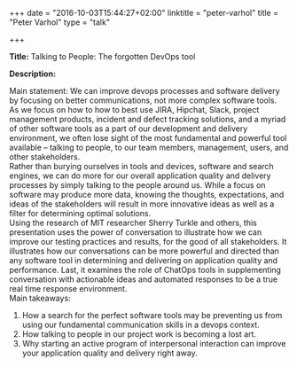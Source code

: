+++
date = "2016-10-03T15:44:27+02:00"
linktitle = "peter-varhol"
title = "Peter Varhol"
type = "talk"

+++

<div class="span-15  ">
  <div class="span-15  last ">
  <p><strong>Title:</strong>
Talking to People: The forgotten DevOps tool
</p>

<p><strong>Description:</strong></p>

<p>
Main statement:  We can improve devops processes and software delivery by focusing on better communications, not more complex software tools.
<br> 
As we focus on how to how to best use JIRA, Hipchat, Slack, project management products, incident and defect tracking solutions, and a myriad of other software tools as a part of our development and delivery environment, we often lose sight of the most fundamental and powerful tool available – talking to people, to our team members, management, users, and other stakeholders.
<br>   
Rather than burying ourselves in tools and devices, software and search engines, we can do more for our overall application quality and delivery processes by simply talking to the people around us.  While a focus on software may produce more data, knowing the thoughts, expectations, and ideas of the stakeholders will result in more innovative ideas as well as a filter for determining optimal solutions.
<br>        
Using the research of MIT researcher Sherry Turkle and others, this presentation uses the power of conversation to illustrate how we can improve our testing practices and results, for the good of all stakeholders.  It illustrates how our conversations can be more powerful and directed than any software tool in determining and delivering on application quality and performance.  Last, it examines the role of ChatOps tools in supplementing conversation with actionable ideas and automated responses
to be a true real time response environment.
<br>          
Main takeaways:<br />
<ol>
<li>How a search for the perfect software tools may be preventing us from using our fundamental communication skills in a devops context.</li>
<li>How talking to people in our project work is becoming a lost art.</li>
<li>Why starting an active program of interpersonal interaction can improve your application quality and delivery right away.</li>
</ol>
</p>
<p>

  </div>
</div>

